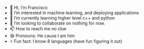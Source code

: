 - 👋 Hi, I’m Francisco
- 👀 I’m interested in machine  learning, and deploying applications
- 🌱 I’m currently learning higher level c++ and python
- 💞️ I’m looking to collaborate on nothing for now.
- 📫 How to reach me no clue
- 😄 Pronouns: He cause I am him
- ⚡ Fun fact: I know 8 languages (have fun figuring it out)

<!---
TortillasLaguna/TortillasLaguna is a ✨ special ✨ repository because its `README.md` (this file) appears on your GitHub profile.
You can click the Preview link to take a look at your changes.
--->
